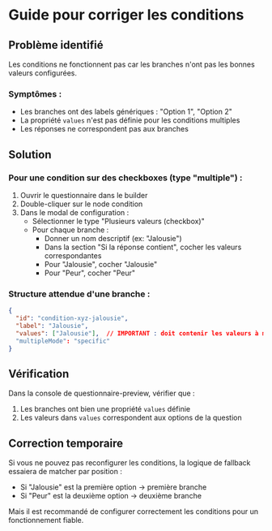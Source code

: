 # Guide pour corriger les conditions

## Problème identifié

Les conditions ne fonctionnent pas car les branches n'ont pas les bonnes valeurs configurées.

### Symptômes :
- Les branches ont des labels génériques : "Option 1", "Option 2"
- La propriété `values` n'est pas définie pour les conditions multiples
- Les réponses ne correspondent pas aux branches

## Solution

### Pour une condition sur des checkboxes (type "multiple") :

1. Ouvrir le questionnaire dans le builder
2. Double-cliquer sur le node condition
3. Dans le modal de configuration :
   - Sélectionner le type "Plusieurs valeurs (checkbox)"
   - Pour chaque branche :
     - Donner un nom descriptif (ex: "Jalousie")
     - Dans la section "Si la réponse contient", cocher les valeurs correspondantes
     - Pour "Jalousie", cocher "Jalousie"
     - Pour "Peur", cocher "Peur"

### Structure attendue d'une branche :

```json
{
  "id": "condition-xyz-jalousie",
  "label": "Jalousie",
  "values": ["Jalousie"],  // IMPORTANT : doit contenir les valeurs à matcher
  "multipleMode": "specific"
}
```

## Vérification

Dans la console de questionnaire-preview, vérifier que :
1. Les branches ont bien une propriété `values` définie
2. Les valeurs dans `values` correspondent aux options de la question

## Correction temporaire

Si vous ne pouvez pas reconfigurer les conditions, la logique de fallback essaiera de matcher par position :
- Si "Jalousie" est la première option → première branche
- Si "Peur" est la deuxième option → deuxième branche

Mais il est recommandé de configurer correctement les conditions pour un fonctionnement fiable.